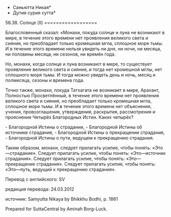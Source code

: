* Саньютта Никая*
* Дутия сурия сутта*

56\.38\. Солнце \(II\)
\=\=\=\=\=\=\=\=\=\=\=\=\=\=\=\=\=\=

Благословенный сказал: «Монахи, покуда солнце и луна не возникают в мире, в течение этого времени нет проявления великого света и сияния, но преобладает только кромешная мгла, сплошное море тьмы\. И в течение этого времени нельзя увидеть ни дня, ни ночи, ни месяца, ни половины месяца, ни сезонов, ни времён года\.

Но, монахи, когда солнце и луна возникают в мире, то существует проявление великого света и сияния, и тогда нет кромешной мглы, нет сплошного моря тьмы\. И тогда можно увидеть день и ночь, месяц и полмесяца, сезоны и времена года\.

Точно также, монахи, покуда Татхагата не возникает в мире, Арахант, Полностью Просветлённый, в течение этого времени нет проявления великого света и сияния, но преобладает только кромешная мгла, сплошное море тьмы\. И в течение этого времени нет объяснения, учения, провозглашения, утверждения, раскрытия, рассмотрения и прояснения Четырёх Благородных Истин\. Каких четырёх?

\- Благородной Истины о страдании,
\- Благородной Истины об источнике страдания,
\- Благородной Истины о прекращении страдания,
\- Благородной Истины о пути, ведущем к прекращению страдания\.

Таким образом, монахи, следует прилагать усилие, чтобы понять: «Это—страдание»\. Следует прилагать усилие, чтобы понять: «Это—источник страдания»\. Следует прилагать усилие, чтобы понять: «Это—прекращение страдания»\. Следует прилагать усилие, чтобы понять: «Это—путь, ведущий к прекращению страдания»\.

Перевод с английского: SV

редакция перевода: 24\.03\.2012

источник: Samyutta Nikaya by Bhikkhu Bodhi, p\. 1861

Prepared for SuttaCentral by Aminah Borg\-Luck\.